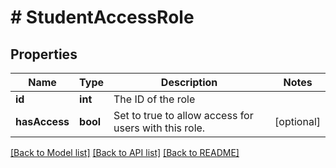 # # StudentAccessRole

## Properties

Name | Type | Description | Notes
------------ | ------------- | ------------- | -------------
**id** | **int** | The ID of the role |
**hasAccess** | **bool** | Set to true to allow access for users with this role. | [optional]

[[Back to Model list]](../../README.md#models) [[Back to API list]](../../README.md#endpoints) [[Back to README]](../../README.md)
